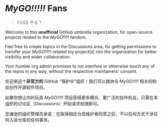 # *MyGO!!!!!* Fans

> FOSS やる？

Welcome to this **unofficial** GitHub umbrella organization, for open-source
projects related to the *MyGO!!!!!* fandom.

Feel free to create topics in the Discussions area, for getting permissions to
transfer your *MyGO!!!!!*-related toy project(s) into the organization for
better visibility and wider collaboration.

Your humble org admin promises to not interfere or otherwise touch any of the
repos in any way, without the respective maintainers' consent.

欢迎来这个**非官方的** GitHub “保护伞”组织！我们可以接纳与 *MyGO!!!!!* 相关的粉丝创作开源软件项目。

如果你想让你的玩具 *MyGO!!!!!* 项目获得更多曝光、更广泛的协作机会，只需在本组织的讨论区（Discussions）开贴请求权限即可。

您谦逊的组织管理员承诺：在取得相应仓库维护者同意之前，不以任何方式干涉任何入驻仓库的任何事务。
